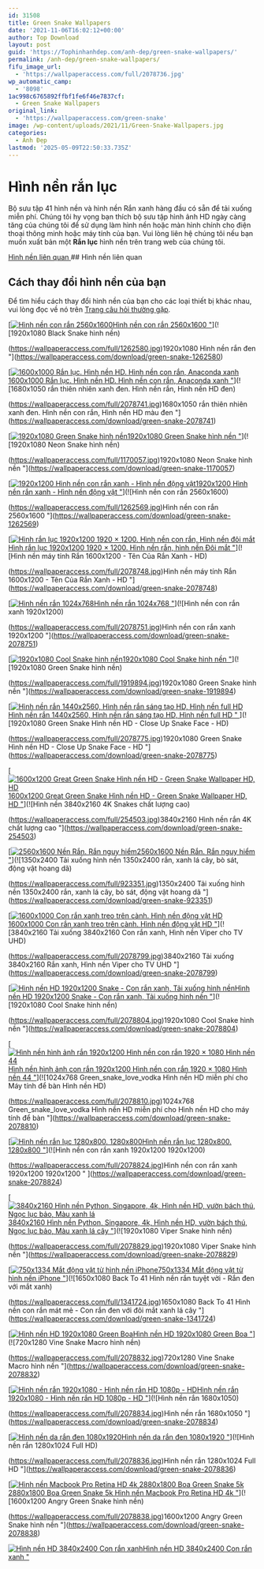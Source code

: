 ```yaml
---
id: 31508
title: Green Snake Wallpapers
date: '2021-11-06T16:02:12+00:00'
author: Top Download
layout: post
guid: 'https://Tophinhanhdep.com/anh-dep/green-snake-wallpapers/'
permalink: /anh-dep/green-snake-wallpapers/
fifu_image_url:
  - 'https://wallpaperaccess.com/full/2078736.jpg'
wp_automatic_camp:
  - '8098'
1ac998c6765892ffbf1fe6f46e7837cf:
  - Green Snake Wallpapers
original_link:
  - 'https://wallpaperaccess.com/green-snake'
image: /wp-content/uploads/2021/11/Green-Snake-Wallpapers.jpg
categories:
  - Ảnh Đẹp
lastmod: '2025-05-09T22:50:33.735Z'
---
```

# Hình nền rắn lục

Bộ sưu tập 41 hình nền và hình nền Rắn xanh hàng đầu có sẵn để tải xuống miễn phí. Chúng tôi hy vọng bạn thích bộ sưu tập hình ảnh HD ngày càng tăng của chúng tôi để sử dụng làm hình nền hoặc màn hình chính cho điện thoại thông minh hoặc máy tính của bạn. Vui lòng liên hệ chúng tôi nếu bạn muốn xuất bản một **Rắn lục** hình nền trên trang web của chúng tôi.

[Hình nền liên quan ](#related) ## Hình nền liên quan

## Cách thay đổi hình nền của bạn

Để tìm hiểu cách thay đổi hình nền của bạn cho các loại thiết bị khác nhau, vui lòng đọc về nó trên [Trang câu hỏi thường gặp](https://tophinhanhdep.com/faq/).

  
[[![Hình nền con rắn 2560x1600](https://wallpaperaccess.com/full/2078736.jpg)Hình nền con rắn 2560x1600 "](https://wallpaperaccess.com/download/green-snake-2078736)](![1920x1080 Black Snake hình nền)

(https://wallpaperaccess.com/full/1262580.jpg)1920x1080 Hình nền rắn đen "](https://wallpaperaccess.com/download/green-snake-1262580)

[[![1600x1000 Rắn lục.  Hình nền HD.  Hình nền con rắn, Anaconda xanh](https://wallpaperaccess.com/full/2078738.jpg)1600x1000 Rắn lục. Hình nền HD. Hình nền con rắn, Anaconda xanh "](https://wallpaperaccess.com/download/green-snake-2078738)](![1680x1050 rắn thiên nhiên xanh đen.  Hình nền rắn, Hình nền HD đen)

(https://wallpaperaccess.com/full/2078741.jpg)1680x1050 rắn thiên nhiên xanh đen. Hình nền con rắn, Hình nền HD màu đen "](https://wallpaperaccess.com/download/green-snake-2078741)

[[![1920x1080 Green Snake hình nền](https://wallpaperaccess.com/full/2078742.jpg)1920x1080 Green Snake hình nền "](https://wallpaperaccess.com/download/green-snake-2078742)](![1920x1080 Neon Snake hình nền)

(https://wallpaperaccess.com/full/1170057.jpg)1920x1080 Neon Snake hình nền "](https://wallpaperaccess.com/download/green-snake-1170057)

[[![1920x1200 Hình nền con rắn xanh - Hình nền động vật](https://wallpaperaccess.com/full/2078745.jpg)1920x1200 Hình nền rắn xanh - Hình nền động vật "](https://wallpaperaccess.com/download/green-snake-2078745)](![Hình nền con rắn 2560x1600)

(https://wallpaperaccess.com/full/1262569.jpg)Hình nền con rắn 2560x1600 "](https://wallpaperaccess.com/download/green-snake-1262569)

[[![Hình rắn lục 1920x1200 1920 × 1200.  Hình nền con rắn, Hình nền đôi mắt](https://wallpaperaccess.com/full/254564.jpg)Hình rắn lục 1920x1200 1920 × 1200. Hình nền rắn, hình nền Đôi mắt "](https://wallpaperaccess.com/download/green-snake-254564)](![Hình nền máy tính Rắn 1600x1200 - Tên Của Rắn Xanh - HD)

(https://wallpaperaccess.com/full/2078748.jpg)Hình nền máy tính Rắn 1600x1200 - Tên Của Rắn Xanh - HD "](https://wallpaperaccess.com/download/green-snake-2078748)

[[![Hình nền rắn 1024x768](https://wallpaperaccess.com/full/680825.jpg)Hình nền rắn 1024x768 "](https://wallpaperaccess.com/download/green-snake-680825)](![Hình nền con rắn xanh 1920x1200)

(https://wallpaperaccess.com/full/2078751.jpg)Hình nền con rắn xanh 1920x1200 "](https://wallpaperaccess.com/download/green-snake-2078751)

[[![1920x1080 Cool Snake hình nền](https://wallpaperaccess.com/full/2078762.jpg)1920x1080 Cool Snake hình nền "](https://wallpaperaccess.com/download/green-snake-2078762)](![1920x1080 Green Snake hình nền)

(https://wallpaperaccess.com/full/1919894.jpg)1920x1080 Green Snake hình nền "](https://wallpaperaccess.com/download/green-snake-1919894)

[[![Hình nền rắn 1440x2560, Hình nền rắn sáng tạo HD, Hình nền full HD](https://wallpaperaccess.com/full/277279.jpg)Hình nền rắn 1440x2560, Hình nền rắn sáng tạo HD, Hình nền full HD " ](https://wallpaperaccess.com/download/green-snake-277279)](![1920x1080 Green Snake Hình nền HD - Close Up Snake Face - HD)

(https://wallpaperaccess.com/full/2078775.jpg)1920x1080 Green Snake Hình nền HD - Close Up Snake Face - HD "](https://wallpaperaccess.com/download/green-snake-2078775)

[[![1600x1200 Great Green Snake Hình nền HD - Green Snake Wallpaper HD, HD](https://wallpaperaccess.com/full/2078789.jpg)1600x1200 Great Green Snake Hình nền HD - Green Snake Wallpaper HD, HD "](https://wallpaperaccess.com/download/green-snake-2078789)](![Hình nền 3840x2160 4K Snakes chất lượng cao)

(https://wallpaperaccess.com/full/254503.jpg)3840x2160 Hình nền rắn 4K chất lượng cao "](https://wallpaperaccess.com/download/green-snake-254503)

[[![2560x1600 Nền Rắn.  Rắn nguy hiểm](https://wallpaperaccess.com/full/2078795.jpg)2560x1600 Nền Rắn. Rắn nguy hiểm "](https://wallpaperaccess.com/download/green-snake-2078795)](![1350x2400 Tải xuống hình nền 1350x2400 rắn, xanh lá cây, bò sát, động vật hoang dã)

(https://wallpaperaccess.com/full/923351.jpg)1350x2400 Tải xuống hình nền 1350x2400 rắn, xanh lá cây, bò sát, động vật hoang dã "](https://wallpaperaccess.com/download/green-snake-923351)

[[![1600x1000 Con rắn xanh treo trên cành.  Hình nền động vật HD](https://wallpaperaccess.com/full/2078797.jpg)1600x1000 Con rắn xanh treo trên cành. Hình nền động vật HD "](https://wallpaperaccess.com/download/green-snake-2078797)](![3840x2160 Tải xuống 3840x2160 Con rắn xanh, Hình nền Viper cho TV UHD)

(https://wallpaperaccess.com/full/2078799.jpg)3840x2160 Tải xuống 3840x2160 Rắn xanh, Hình nền Viper cho TV UHD "](https://wallpaperaccess.com/download/green-snake-2078799)

[[![Hình nền HD 1920x1200 Snake - Con rắn xanh, Tải xuống hình nền](https://wallpaperaccess.com/full/2078800.jpg)Hình nền HD 1920x1200 Snake - Con rắn xanh, Tải xuống hình nền "](https://wallpaperaccess.com/download/green-snake-2078800)](![1920x1080 Cool Snake hình nền)

(https://wallpaperaccess.com/full/2078804.jpg)1920x1080 Cool Snake hình nền "](https://wallpaperaccess.com/download/green-snake-2078804)

[[![Hình nền hình ảnh rắn 1920x1200 Hình nền con rắn 1920 × 1080 Hình nền 44](https://wallpaperaccess.com/full/2078808.jpg)Hình nền hình ảnh con rắn 1920x1200 Hình nền con rắn 1920 × 1080 Hình nền 44 "](https://wallpaperaccess.com/download/green-snake-2078808)](![1024x768 Green_snake_love_vodka Hình nền HD miễn phí cho Máy tính để bàn Hình nền HD)

(https://wallpaperaccess.com/full/2078810.jpg)1024x768 Green\_snake\_love\_vodka Hình nền HD miễn phí cho Hình nền HD cho máy tính để bàn "](https://wallpaperaccess.com/download/green-snake-2078810)

[[![Hình nền rắn lục 1280x800.  1280x800](https://wallpaperaccess.com/full/2078814.jpg)Hình nền rắn lục 1280x800. 1280x800 "](https://wallpaperaccess.com/download/green-snake-2078814)](![Hình nền con rắn xanh 1920x1200 1920x1200)

(https://wallpaperaccess.com/full/2078824.jpg)Hình nền con rắn xanh 1920x1200 1920x1200 " ](https://wallpaperaccess.com/download/green-snake-2078824)

[[![3840x2160 Hình nền Python, Singapore, 4k, Hình nền HD, vườn bách thú, Ngọc lục bảo, Màu xanh lá](https://wallpaperaccess.com/full/2078827.jpg)3840x2160 Hình nền Python, Singapore, 4k, Hình nền HD, vườn bách thú, Ngọc lục bảo, Màu xanh lá cây "](https://wallpaperaccess.com/download/green-snake-2078827)](![1920x1080 Viper Snake hình nền)

(https://wallpaperaccess.com/full/2078829.jpg)1920x1080 Viper Snake hình nền "](https://wallpaperaccess.com/download/green-snake-2078829)

[[![750x1334 Mắt động vật từ hình nền iPhone](https://wallpaperaccess.com/full/277309.jpg)750x1334 Mắt động vật từ hình nền iPhone "](https://wallpaperaccess.com/download/green-snake-277309)](![1650x1080 Back To 41 Hình nền rắn tuyệt vời - Rắn đen với mắt xanh)

(https://wallpaperaccess.com/full/1341724.jpg)1650x1080 Back To 41 Hình nền con rắn mát mẻ - Con rắn đen với đôi mắt xanh lá cây "](https://wallpaperaccess.com/download/green-snake-1341724)

[[![Hình nền HD 1920x1080 Green Boa](https://wallpaperaccess.com/full/2078831.jpg)Hình nền HD 1920x1080 Green Boa "](https://wallpaperaccess.com/download/green-snake-2078831)](![720x1280 Vine Snake Macro hình nền)

(https://wallpaperaccess.com/full/2078832.jpg)720x1280 Vine Snake Macro hình nền "](https://wallpaperaccess.com/download/green-snake-2078832)

[[![Hình nền rắn 1920x1080 - Hình nền rắn HD 1080p - HD](https://wallpaperaccess.com/full/2078833.jpg)Hình nền rắn 1920x1080 - Hình nền rắn HD 1080p - HD "](https://wallpaperaccess.com/download/green-snake-2078833)](![Hình nền rắn 1680x1050)

(https://wallpaperaccess.com/full/2078834.jpg)Hình nền rắn 1680x1050 "](https://wallpaperaccess.com/download/green-snake-2078834)

[[![Hình nền da rắn đen 1080x1920](https://wallpaperaccess.com/full/1862847.jpg)Hình nền da rắn đen 1080x1920 "](https://wallpaperaccess.com/download/green-snake-1862847)](![Hình nền rắn 1280x1024 Full HD)

(https://wallpaperaccess.com/full/2078836.jpg)Hình nền rắn 1280x1024 Full HD "](https://wallpaperaccess.com/download/green-snake-2078836)

[[![Hình nền Macbook Pro Retina HD 4k 2880x1800 Boa Green Snake 5k](https://wallpaperaccess.com/full/2078837.jpg)2880x1800 Boa Green Snake 5k Hình nền Macbook Pro Retina HD 4k "](https://wallpaperaccess.com/download/green-snake-2078837)](![1600x1200 Angry Green Snake hình nền)

(https://wallpaperaccess.com/full/2078838.jpg)1600x1200 Angry Green Snake hình nền "](https://wallpaperaccess.com/download/green-snake-2078838)

[![Hình nền HD 3840x2400 Con rắn xanh](https://wallpaperaccess.com/full/2078839.jpg)Hình nền HD 3840x2400 Con rắn xanh "](https://wallpaperaccess.com/download/green-snake-2078839)
